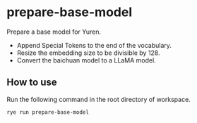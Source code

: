 # prepare-base-model

Prepare a base model for Yuren.

- Append Special Tokens to the end of the vocabulary.
- Resize the embedding size to be divisible by 128.
- Convert the baichuan model to a LLaMA model.

## How to use

Run the following command in the root directory of workspace.

```bash
rye run prepare-base-model
```
